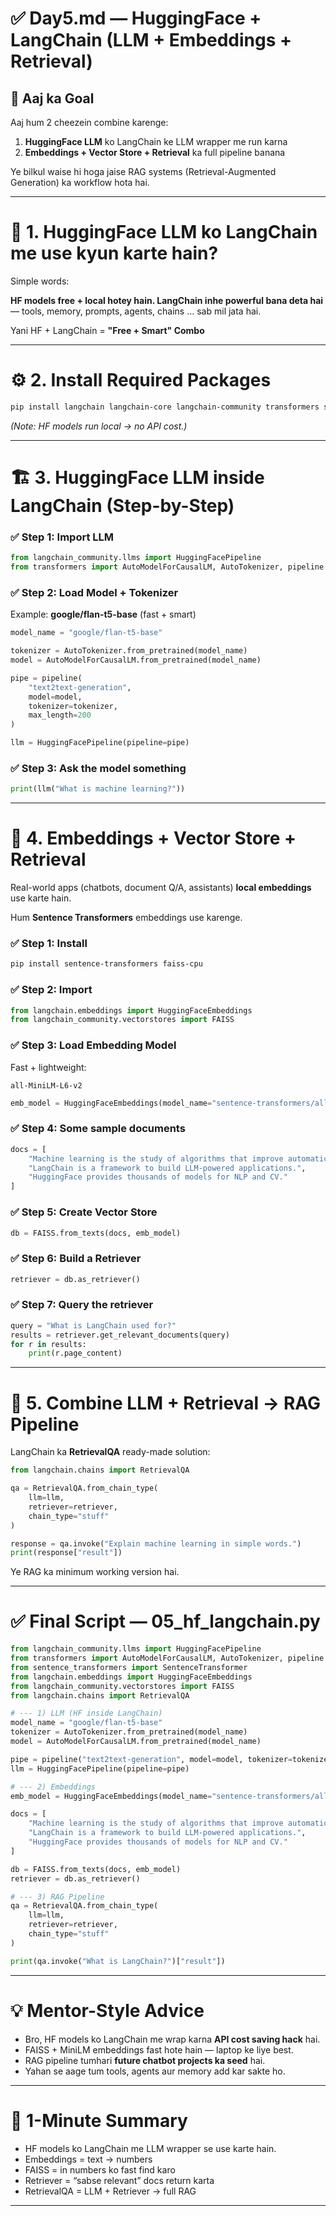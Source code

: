 

# ✅ **Day5.md — HuggingFace + LangChain (LLM + Embeddings + Retrieval)**

## 🎯 **Aaj ka Goal**

Aaj hum 2 cheezein combine karenge:

1. **HuggingFace LLM** ko LangChain ke LLM wrapper me run karna
2. **Embeddings + Vector Store + Retrieval** ka full pipeline banana

Ye bilkul waise hi hoga jaise RAG systems (Retrieval-Augmented Generation) ka workflow hota hai.

---

# 🧠 **1. HuggingFace LLM ko LangChain me use kyun karte hain?**

Simple words:

**HF models free + local hotey hain. LangChain inhe powerful bana deta hai**
— tools, memory, prompts, agents, chains … sab mil jata hai.

Yani HF + LangChain =
**"Free + Smart" Combo**

---

# ⚙️ **2. Install Required Packages**

```bash
pip install langchain langchain-core langchain-community transformers sentencepiece accelerate
```

*(Note: HF models run local → no API cost.)*

---

# 🏗️ **3. HuggingFace LLM inside LangChain (Step-by-Step)**

### ✅ Step 1: Import LLM

```python
from langchain_community.llms import HuggingFacePipeline
from transformers import AutoModelForCausalLM, AutoTokenizer, pipeline
```

### ✅ Step 2: Load Model + Tokenizer

Example: **google/flan-t5-base** (fast + smart)

```python
model_name = "google/flan-t5-base"

tokenizer = AutoTokenizer.from_pretrained(model_name)
model = AutoModelForCausalLM.from_pretrained(model_name)

pipe = pipeline(
    "text2text-generation",
    model=model,
    tokenizer=tokenizer,
    max_length=200
)

llm = HuggingFacePipeline(pipeline=pipe)
```

### ✅ Step 3: Ask the model something

```python
print(llm("What is machine learning?"))
```

---

# 🧩 **4. Embeddings + Vector Store + Retrieval**

Real-world apps (chatbots, document Q/A, assistants) **local embeddings** use karte hain.

Hum **Sentence Transformers** embeddings use karenge.

### ✅ Step 1: Install

```bash
pip install sentence-transformers faiss-cpu
```

### ✅ Step 2: Import

```python
from langchain.embeddings import HuggingFaceEmbeddings
from langchain_community.vectorstores import FAISS
```

### ✅ Step 3: Load Embedding Model

Fast + lightweight:

```
all-MiniLM-L6-v2
```

```python
emb_model = HuggingFaceEmbeddings(model_name="sentence-transformers/all-MiniLM-L6-v2")
```

### ✅ Step 4: Some sample documents

```python
docs = [
    "Machine learning is the study of algorithms that improve automatically.",
    "LangChain is a framework to build LLM-powered applications.",
    "HuggingFace provides thousands of models for NLP and CV."
]
```

### ✅ Step 5: Create Vector Store

```python
db = FAISS.from_texts(docs, emb_model)
```

### ✅ Step 6: Build a Retriever

```python
retriever = db.as_retriever()
```

### ✅ Step 7: Query the retriever

```python
query = "What is LangChain used for?"
results = retriever.get_relevant_documents(query)
for r in results:
    print(r.page_content)
```

---

# 🔗 **5. Combine LLM + Retrieval → RAG Pipeline**

LangChain ka **RetrievalQA** ready-made solution:

```python
from langchain.chains import RetrievalQA

qa = RetrievalQA.from_chain_type(
    llm=llm,
    retriever=retriever,
    chain_type="stuff"
)

response = qa.invoke("Explain machine learning in simple words.")
print(response["result"])
```

Ye RAG ka minimum working version hai.

---

# ✅ **Final Script — 05_hf_langchain.py**

```python
from langchain_community.llms import HuggingFacePipeline
from transformers import AutoModelForCausalLM, AutoTokenizer, pipeline
from sentence_transformers import SentenceTransformer
from langchain.embeddings import HuggingFaceEmbeddings
from langchain_community.vectorstores import FAISS
from langchain.chains import RetrievalQA

# --- 1) LLM (HF inside LangChain)
model_name = "google/flan-t5-base"
tokenizer = AutoTokenizer.from_pretrained(model_name)
model = AutoModelForCausalLM.from_pretrained(model_name)

pipe = pipeline("text2text-generation", model=model, tokenizer=tokenizer)
llm = HuggingFacePipeline(pipeline=pipe)

# --- 2) Embeddings
emb_model = HuggingFaceEmbeddings(model_name="sentence-transformers/all-MiniLM-L6-v2")

docs = [
    "Machine learning is the study of algorithms that improve automatically.",
    "LangChain is a framework to build LLM-powered applications.",
    "HuggingFace provides thousands of models for NLP and CV."
]

db = FAISS.from_texts(docs, emb_model)
retriever = db.as_retriever()

# --- 3) RAG Pipeline
qa = RetrievalQA.from_chain_type(
    llm=llm,
    retriever=retriever,
    chain_type="stuff"
)

print(qa.invoke("What is LangChain?")["result"])
```

---

# 💡 **Mentor-Style Advice**

* Bro, HF models ko LangChain me wrap karna **API cost saving hack** hai.
* FAISS + MiniLM embeddings fast hote hain — laptop ke liye best.
* RAG pipeline tumhari **future chatbot projects ka seed** hai.
* Yahan se aage tum tools, agents aur memory add kar sakte ho.

---

# 📝 **1-Minute Summary**

* HF models ko LangChain me LLM wrapper se use karte hain.
* Embeddings = text → numbers
* FAISS = in numbers ko fast find karo
* Retriever = “sabse relevant” docs return karta
* RetrievalQA = LLM + Retriever → full RAG

---
